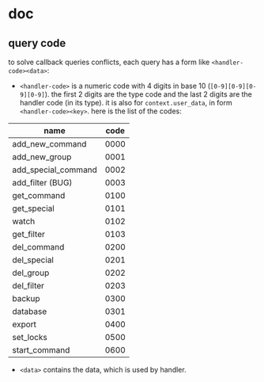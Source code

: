 # doc

## query code

to solve callback queries conflicts, each query has a form like `<handler-code><data>`:

* `<handler-code>` is a numeric code with 4 digits in base 10 (`[0-9][0-9][0-9][0-9]`). the first 2 digits are the type code and the last 2 digits are the handler code (in its type). it is also for `context.user_data`, in form `<handler-code><key>`. here is the list of the codes:

| name                | code |
|---------------------|------|
| add_new_command     | 0000 |
| add_new_group       | 0001 |
| add_special_command | 0002 |
| add_filter (BUG)    | 0003 |
| get_command         | 0100 |
| get_special         | 0101 |
| watch               | 0102 |
| get_filter          | 0103 |
| del_command         | 0200 |
| del_special         | 0201 |
| del_group           | 0202 |
| del_filter          | 0203 |
| backup              | 0300 |
| database            | 0301 |
| export              | 0400 |
| set_locks           | 0500 |
| start_command       | 0600 |

* `<data>` contains the data, which is used by handler.
